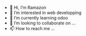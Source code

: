- 👋 Hi, I’m Ramazon
- 👀 I’m interested in web developping
- 🌱 I’m currently learning odoo
- 💞️ I’m looking to collaborate on ...
- 📫 How to reach me ...

<!---
ramazon0012/ramazon0012 is a ✨ special ✨ repository because its `README.md` (this file) appears on your GitHub profile.
You can click the Preview link to take a look at your changes.
--->
